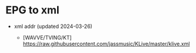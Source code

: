 # EPG to xml

* xml addr (updated 2024-03-26)

  - [WAVVE/TVING/KT]
    https://raw.githubusercontent.com/jassmusic/KLive/master/klive.xml

